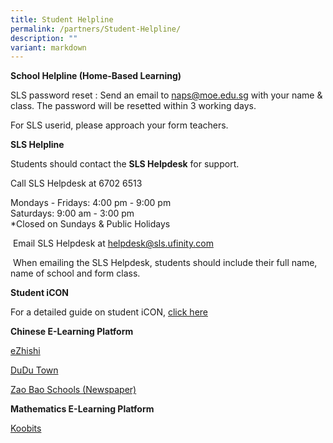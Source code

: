 ```yaml
---
title: Student Helpline
permalink: /partners/Student-Helpline/
description: ""
variant: markdown
---
```

**School Helpline (Home-Based Learning)**

SLS password reset : Send an email to naps@moe.edu.sg with your name &amp; class. The password will be resetted within 3 working days.

For SLS userid, please approach your form teachers.

 **SLS Helpline**

Students should contact the&nbsp;**SLS Helpdesk**&nbsp;for support.

Call SLS Helpdesk at&nbsp;6702 6513

Mondays - Fridays: 4:00 pm - 9:00 pm<br>
Saturdays: 9:00 am - 3:00 pm<br>
\*Closed on Sundays &amp; Public Holidays

&nbsp;Email SLS Helpdesk at&nbsp;[helpdesk@sls.ufinity.com](mailto:helpdesk@sls.ufinity.com)

&nbsp;When emailing the SLS Helpdesk, students should include their full name, name of school and form class.

**Student iCON**

For a detailed guide on student iCON, [click here](https://www.ngeeannpri.moe.edu.sg/curriculum/InfoComm-Technology/Student-iCON-and-Microsoft-Office-Plus/)

**Chinese E-Learning Platform**

[eZhishi](https://www.ezhishi.net/)

[DuDu Town](https://go.dudu.town/)

[Zao Bao Schools (Newspaper)](https://www.zbschools.sg/)

**Mathematics E-Learning Platform**

[Koobits](https://member.koobits.com/?utm_source=web_nav&amp;utm_medium=btn&amp;utm_campaign=k21web&amp;utm_content=login)